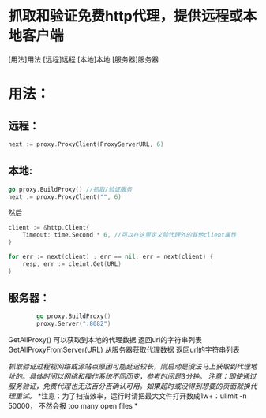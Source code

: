 抓取和验证免费http代理，提供远程或本地客户端
==

[用法]用法
    [远程]远程
    [本地]本地
    [服务器]服务器

用法：
==
远程：
--
``` go
next := proxy.ProxyClient(ProxyServerURL, 6)
```
本地:
--
```go
go proxy.BuildProxy() //抓取/验证服务
next := proxy.ProxyClient("", 6)
```
然后
```go
client := &http.Client{
    Timeout: time.Second * 6, //可以在这里定义除代理外的其他client属性
}

for err := next(client) ; err == nil; err = next(client) {
    resp, err := cleint.Get(URL)
}
```
服务器：
--
```go
        go proxy.BuildProxy()
        proxy.Server(":8082")
```

GetAllProxy() 可以获取到本地的代理数据 返回url的字符串列表
GetAllProxyFromServer(URL) 从服务器获取代理数据 返回url的字符串列表

*抓取验证过程视网络或源站点原因可能延迟较长，刚启动是没法马上获取到代理地址的。具体时间以网络和操作系统不同而变，参考时间是3分钟。*
*注意：即使通过服务验证，免费代理也无法百分百确认可用。如果超时或没得到想要的页面就换代理重试。*
*注意：为了扫描效率，运行时请把最大文件打开数成1w+：ulimit -n 50000， 不然会报 too many open files *

